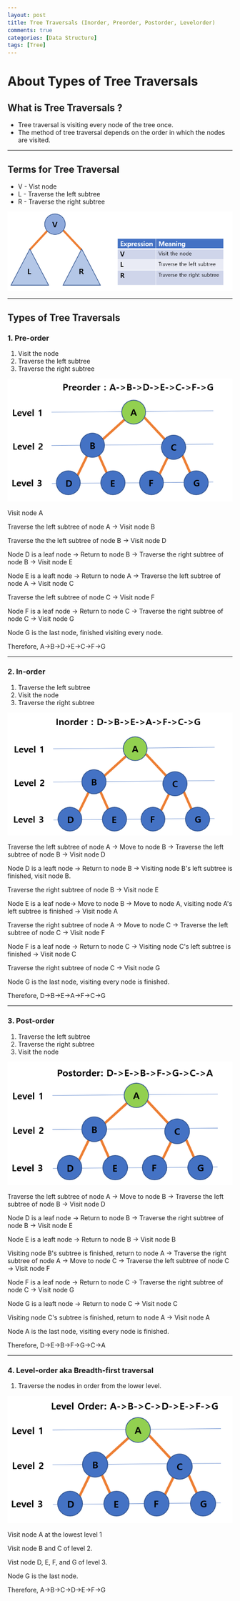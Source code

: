```yaml
---
layout: post
title: Tree Traversals (Inorder, Preorder, Postorder, Levelorder)
comments: true
categories: [Data Structure]
tags: [Tree]
---
```


# About Types of Tree Traversals

## What is Tree Traversals ?

- Tree traversal is visiting every node of the tree once.
- The method of tree traversal depends on the order in which the nodes are visited.

---

## Terms for Tree Traversal

- V - Vist node
- L - Traverse the left subtree
- R - Traverse the right subtree

![CQ2](/public/images/3tree1mod.PNG)

---

## Types of Tree Traversals

### 1. Pre-order

1. Visit the node
2. Traverse the left subtree
3. Traverse the right subtree

![CQ2](/public/images/3tree2mod.PNG)

Visit node A

Traverse the left subtree of node A -> Visit node B

Traverse the the left subtree of node B -> Visit node D

Node D is a leaf node -> Return to node B -> Traverse the right subtree of node B -> Visit node E

Node E is a leaft node -> Return to node A -> Traverse the left subtree of node A -> Visit node C

Traverse the left subtree of node C -> Visit node F

Node F is a leaf node -> Return to node C -> Traverse the right subtree of node C -> Visit node G

Node G is the last node, finished visiting every node.

Therefore, A->B->D->E->C->F->G

---

### 2. In-order

1. Traverse the left subtree
2. Visit the node
3. Traverse the right subtree

![CQ2](/public/images/3tree3mod.PNG)

Traverse the left subtree of node A -> Move to node B -> Traverse the left subtree of node B -> Visit node D

Node D is a leaft node -> Return to node B -> Visiting node B's left subtree is finished, visit node B.

Traverse the right subtree of node B -> Visit node E

Node E is a leaf node-> Move to node B -> Move to node A, visiting node A's left subtree is finished -> Visit node A

Traverse the right subtree of node A -> Move to node C -> Traverse the left subtree of node C -> Visit node F

Node F is a leaf node -> Return to node C -> Visiting node C's left subtree is finished -> Visit node C

Traverse the right subtree of node C -> Visit node G

Node G is the last node, visiting every node is finished.

Therefore, D->B->E->A->F->C->G

---

### 3. Post-order

1. Traverse the left subtree
2. Traverse the right subtree
3. Visit the node

![CQ2](/public/images/3tree4mod.PNG)

Traverse the left subtree of node A -> Move to node B -> Traverse the left subtree of node B -> Visit node D

Node D is a leaf node -> Return to node B -> Traverse the right subtree of node B -> Visit node E

Node E is a leaft node -> Return to node B -> Visit node B

Visiting node B's subtree is finished, return to node A -> Traverse the right subtree of node A -> Move to node C ->
Traverse the left subtree of node C -> Visit node F

Node F is a leaf node -> Return to node C -> Traverse the right subtree of node C -> Visit node G

Node G is a leaft node -> Return to node C -> Visit node C

Visiting node C's subtree is finished, return to node A -> Visit node A

Node A is the last node, visiting every node is finished.

Therefore, D->E->B->F->G->C->A

---

### 4. Level-order aka Breadth-first traversal

1. Traverse the nodes in order from the lower level.

![CQ2](/public/images/3tree5mod.PNG)

Visit node A at the lowest level 1

Visit node B and C of level 2.

Vist node D, E, F, and G of level 3.

Node G is the last node.

Therefore, A->B->C->D->E->F->G
